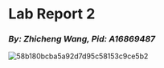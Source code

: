 # Lab Report 2 
### _By: Zhicheng Wang, Pid: A16869487_
![58b180bcba5a92d7d95c58153c9ce5b2](https://user-images.githubusercontent.com/97211608/151492007-93e15e9c-6b64-4904-8a88-6030916197c0.png)
